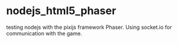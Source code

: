nodejs_html5_phaser
===================

testing nodejs with the pixijs framework Phaser. Using socket.io for communication with the game.
